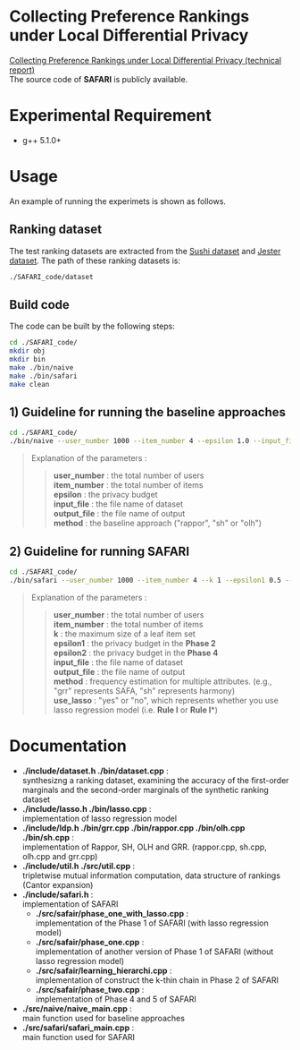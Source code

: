 # Collecting Preference Rankings under Local Differential Privacy
 
[Collecting Preference Rankings under Local Differential Privacy (technical report)](https://github.com/cheng-lab-at-bupt/SAFARI/blob/master/Collecting%20Preference%20Rankings%20under%20Local%20Differential%20Privacy%20(technical%20report).pdf)  
The source code of **SAFARI** is publicly available.

# Experimental Requirement
- g++  5.1.0+

# Usage
An example of running the experimets is shown as follows.

## Ranking dataset

The test ranking datasets are extracted from the [Sushi dataset](http://www.kamishima.net/sushi/) and [Jester dataset](http://goldberg.berkeley.edu/jester-data/). The path of these ranking datasets is:
```bash
./SAFARI_code/dataset
```

## Build code
The code can be built by the following steps:
```bash
cd ./SAFARI_code/
mkdir obj
mkdir bin
make ./bin/naive 
make ./bin/safari 
make clean
```


## 1) Guideline for running the baseline approaches 
```bash
cd ./SAFARI_code/
./bin/naive --user_number 1000 --item_number 4 --epsilon 1.0 --input_file ./demo_dataset.txt --output_file out.txt --method rappor
```
> Explanation of the parameters :  
>> **user_number** : the total number of users  
>> **item_number** : the total number of items   
>> **epsilon** : the privacy budget  
>> **input_file** : the file name of dataset  
>> **output_file** : the file name of output  
>> **method** : the baseline approach ("rappor", "sh" or "olh")  

## 2) Guideline for running SAFARI
```bash
cd ./SAFARI_code/
./bin/safari --user_number 1000 --item_number 4 --k 1 --epsilon1 0.5 --epsilon2 0.5 --input_file ./demo_dataset.txt --output_file out.txt --method rappor --use_lasso yes
```
> Explanation of the parameters :  
>> **user_number** : the total number of users   
>> **item_number** : the total number of items  
>> **k** : the maximum size of a leaf item set   
>> **epsilon1** : the privacy budget in the **Phase 2**  
>> **epsilon2** : the privacy budget in the **Phase 4**  
>> **input_file** : the file name of dataset  
>> **output_file** : the file name of output  
>> **method** : frequency estimation for multiple attributes. (e.g., "grr" represents SAFA, "sh" represents harmony)  
>> **use_lasso** : "yes" or "no", which represents whether you use lasso regression model (i.e. **Rule I** or **Rule I***)

# Documentation
- **./include/dataset.h ./bin/dataset.cpp** :  
    synthesizng a ranking dataset, examining the accuracy of the first-order marginals and the second-order marginals of the synthetic ranking dataset
- **./include/lasso.h ./bin/lasso.cpp** :  
    implementation of lasso regression model
- **./include/ldp.h ./bin/grr.cpp ./bin/rappor.cpp ./bin/olh.cpp ./bin/sh.cpp** :  
    implementation of Rappor, SH, OLH and GRR. (rappor.cpp, sh.cpp, olh.cpp and grr.cpp)
- **./include/util.h ./src/util.cpp** :  
    tripletwise mutual information computation, data structure of rankings (Cantor expansion)
- **./include/safari.h** :  
    implementation of SAFARI
    - **./src/safair/phase_one_with_lasso.cpp** :  
        implementation of the Phase 1 of SAFARI (with lasso regression model)
    - **./src/safair/phase_one.cpp** :  
        implementation of another version of Phase 1 of SAFARI (without lasso regression model)
    - **./src/safair/learning_hierarchi.cpp** :  
        implementation of construct the k-thin chain in Phase 2 of SAFARI
    - **./src/safair/phase_two.cpp** :  
        implementation of Phase 4 and 5 of SAFARI
- **./src/naive/naive_main.cpp** :  
    main function used for baseline approaches
- **./src/safari/safari_main.cpp** :  
    main function used for SAFARI




